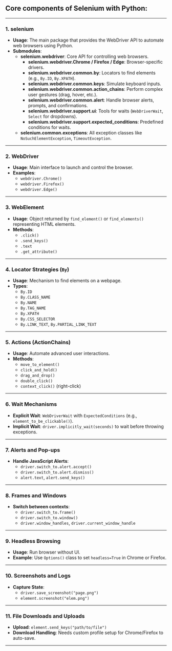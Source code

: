 ## **Core components of Selenium with Python**:

---

### **1. selenium**
- **Usage**: The main package that provides the WebDriver API to automate web browsers using Python.
- **Submodules**:
  - **selenium.webdriver**: Core API for controlling web browsers.
    - **selenium.webdriver.Chrome / Firefox / Edge**: Browser-specific drivers.
    - **selenium.webdriver.common.by**: Locators to find elements (e.g., `By.ID`, `By.XPATH`).
    - **selenium.webdriver.common.keys**: Simulate keyboard inputs.
    - **selenium.webdriver.common.action_chains**: Perform complex user gestures (drag, hover, etc.).
    - **selenium.webdriver.common.alert**: Handle browser alerts, prompts, and confirmations.
    - **selenium.webdriver.support.ui**: Tools for waits (`WebDriverWait`, `Select` for dropdowns).
    - **selenium.webdriver.support.expected_conditions**: Predefined conditions for waits.
  - **selenium.common.exceptions**: All exception classes like `NoSuchElementException`, `TimeoutException`.

---

### **2. WebDriver**
- **Usage**: Main interface to launch and control the browser.
- **Examples**:
  - `webdriver.Chrome()`
  - `webdriver.Firefox()`
  - `webdriver.Edge()`

---

### **3. WebElement**
- **Usage**: Object returned by `find_element()` or `find_elements()` representing HTML elements.
- **Methods**:
  - `.click()`
  - `.send_keys()`
  - `.text`
  - `.get_attribute()`

---

### **4. Locator Strategies (`By`)**
- **Usage**: Mechanism to find elements on a webpage.
- **Types**:
  - `By.ID`
  - `By.CLASS_NAME`
  - `By.NAME`
  - `By.TAG_NAME`
  - `By.XPATH`
  - `By.CSS_SELECTOR`
  - `By.LINK_TEXT`, `By.PARTIAL_LINK_TEXT`

---

### **5. Actions (ActionChains)**
- **Usage**: Automate advanced user interactions.
- **Methods**:
  - `move_to_element()`
  - `click_and_hold()`
  - `drag_and_drop()`
  - `double_click()`
  - `context_click()` (right-click)

---

### **6. Wait Mechanisms**
- **Explicit Wait**: `WebDriverWait` with `ExpectedConditions` (e.g., `element_to_be_clickable()`).
- **Implicit Wait**: `driver.implicitly_wait(seconds)` to wait before throwing exceptions.

---

### **7. Alerts and Pop-ups**
- **Handle JavaScript Alerts**:
  - `driver.switch_to.alert.accept()`
  - `driver.switch_to.alert.dismiss()`
  - `alert.text`, `alert.send_keys()`

---

### **8. Frames and Windows**
- **Switch between contexts**:
  - `driver.switch_to.frame()`
  - `driver.switch_to.window()`
  - `driver.window_handles`, `driver.current_window_handle`

---

### **9. Headless Browsing**
- **Usage**: Run browser without UI.
- **Example**: Use `Options()` class to set `headless=True` in Chrome or Firefox.

---

### **10. Screenshots and Logs**
- **Capture State**:
  - `driver.save_screenshot("page.png")`
  - `element.screenshot("elem.png")`

---

### **11. File Downloads and Uploads**
- **Upload**: `element.send_keys("path/to/file")`
- **Download Handling**: Needs custom profile setup for Chrome/Firefox to auto-save.

---
